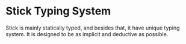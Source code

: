 # Stick Typing System

Stick is mainly statically typed, and besides that, it have unique typing system. It is designed to be as implicit and deductive as possible.
